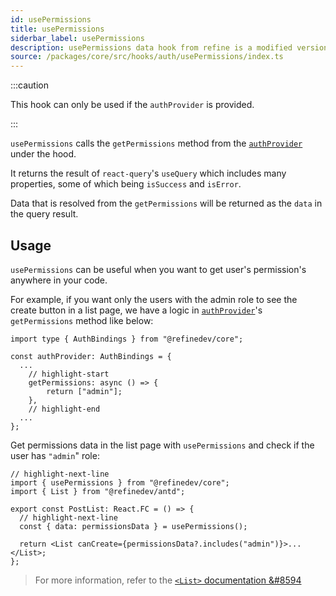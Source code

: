 ```yaml
---
id: usePermissions
title: usePermissions
siderbar_label: usePermissions
description: usePermissions data hook from refine is a modified version of react-query's useQuery for retrieving user data
source: /packages/core/src/hooks/auth/usePermissions/index.ts
---
```


:::caution

This hook can only be used if the `authProvider` is provided.

:::

`usePermissions` calls the `getPermissions` method from the [`authProvider`](/api-reference/core/providers/auth-provider.md) under the hood.

It returns the result of `react-query`'s `useQuery` which includes many properties, some of which being `isSuccess` and `isError`.

Data that is resolved from the `getPermissions` will be returned as the `data` in the query result.

## Usage

`usePermissions` can be useful when you want to get user's permission's anywhere in your code.

For example, if you want only the users with the admin role to see the create button in a list page, we have a logic in [`authProvider`](/api-reference/core/providers/auth-provider.md)'s `getPermissions` method like below:

```tsx
import type { AuthBindings } from "@refinedev/core";

const authProvider: AuthBindings = {
  ...
    // highlight-start
    getPermissions: async () => {
        return ["admin"];
    },
    // highlight-end
  ...
};
```

Get permissions data in the list page with `usePermissions` and check if the user has `"admin`" role:

```tsx title="pages/post/list"
// highlight-next-line
import { usePermissions } from "@refinedev/core";
import { List } from "@refinedev/antd";

export const PostList: React.FC = () => {
  // highlight-next-line
  const { data: permissionsData } = usePermissions();

  return <List canCreate={permissionsData?.includes("admin")}>...</List>;
};
```

> For more information, refer to the [`<List>` documentation &#8594](/api-reference/antd/components/basic-views/list.md)

